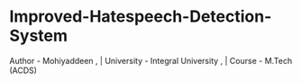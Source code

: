 # Improved-Hatespeech-Detection-System

Author - Mohiyaddeen , | 
University - Integral University , | 
Course - M.Tech (ACDS)
